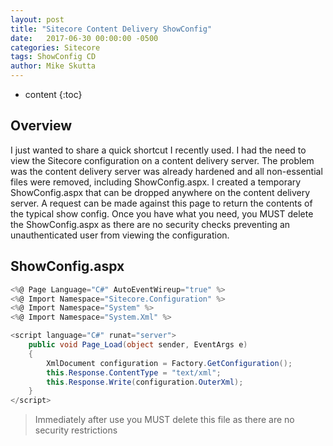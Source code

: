 ```yaml
---
layout: post
title: "Sitecore Content Delivery ShowConfig"
date:   2017-06-30 00:00:00 -0500
categories: Sitecore
tags: ShowConfig CD
author: Mike Skutta
---
```


* content
{:toc}

## Overview

I just wanted to share a quick shortcut I recently used.  I had the need to view the Sitecore configuration on a content delivery server.  The problem was the content delivery server was already hardened and all non-essential files were removed, including ShowConfig.aspx. I created a temporary ShowConfig.aspx that can be dropped anywhere on the content delivery server. A request can be made against this page to return the contents of the typical show config. Once you have what you need, you MUST delete the ShowConfig.aspx as there are no security checks preventing an unauthenticated user from viewing the configuration.






## ShowConfig.aspx


``` c#
<%@ Page Language="C#" AutoEventWireup="true" %>
<%@ Import Namespace="Sitecore.Configuration" %>
<%@ Import Namespace="System" %>
<%@ Import Namespace="System.Xml" %>

<script language="C#" runat="server">
    public void Page_Load(object sender, EventArgs e)
    {
        XmlDocument configuration = Factory.GetConfiguration();
        this.Response.ContentType = "text/xml";
        this.Response.Write(configuration.OuterXml);
    }
</script>
```

> Immediately after use you MUST delete this file as there are no security restrictions
